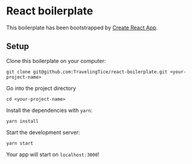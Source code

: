 # React boilerplate

This boilerplate has been bootstrapped by [Create React App](https://create-react-app.dev/).

## Setup

Clone this boilerplate on your computer:

```
git clone git@github.com:TravelingTice/react-boilerplate.git <your-project-name>
```

Go into the project directory

```
cd <your-project-name>
```

Install the dependencies with `yarn`:

```
yarn install
```

Start the development server:

```
yarn start
```

Your app will start on `localhost:3000`!
